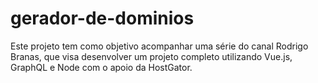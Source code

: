 # gerador-de-dominios
Este projeto tem como objetivo acompanhar uma série do canal Rodrigo Branas, que visa desenvolver um projeto completo utilizando Vue.js, GraphQL e Node com o apoio da HostGator.
